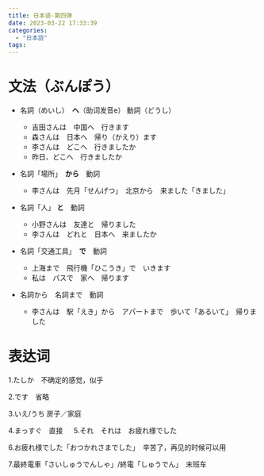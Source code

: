 ```yaml
---
title: 日本语-第四弹
date: 2023-03-22 17:33:39
categories:
  - "日本語"
tags:
---
```

# 文法（ぶんぽう）
- 名詞（めいし）　**へ**（助词发音e） 動詞（どうし）
  - 吉田さんは　中国へ　行きます
  - 森さんは　日本へ　帰り（かえり）ます
  - 李さんは　どこへ　行きましたか
  - 昨日、どこへ　行きましたか

- 名詞「場所」　**から**　動詞
  - 李さんは　先月「せんげつ」　北京から　来ました「きました」
　
- 名詞「人」 **と**　動詞
  - 小野さんは　友達と　帰りました
  - 李さんは　どれと　日本へ　来ましたか

- 名詞「交通工具」　**で**　動詞
  - 上海まで　飛行機「ひこうき」で　いきます
  - 私は　パスで　家へ　帰ります

- 名詞から　名詞まで　動詞
  - 李さんは　駅「えき」から　アパートまで　歩いて「あるいて」　帰りました

# 表达词
1.たしか　不确定的感觉，似乎

2.です　省略

3.いえ/うち 房子／家庭

4.まっすぐ　直接
　
5.それ　それは　お疲れ様でした　

6.お疲れ様でした「おつかれさまでした」　辛苦了，再见的时候可以用

7.最終電車「さいしゅうでんしゃ」/終電「しゅうでん」　末班车
